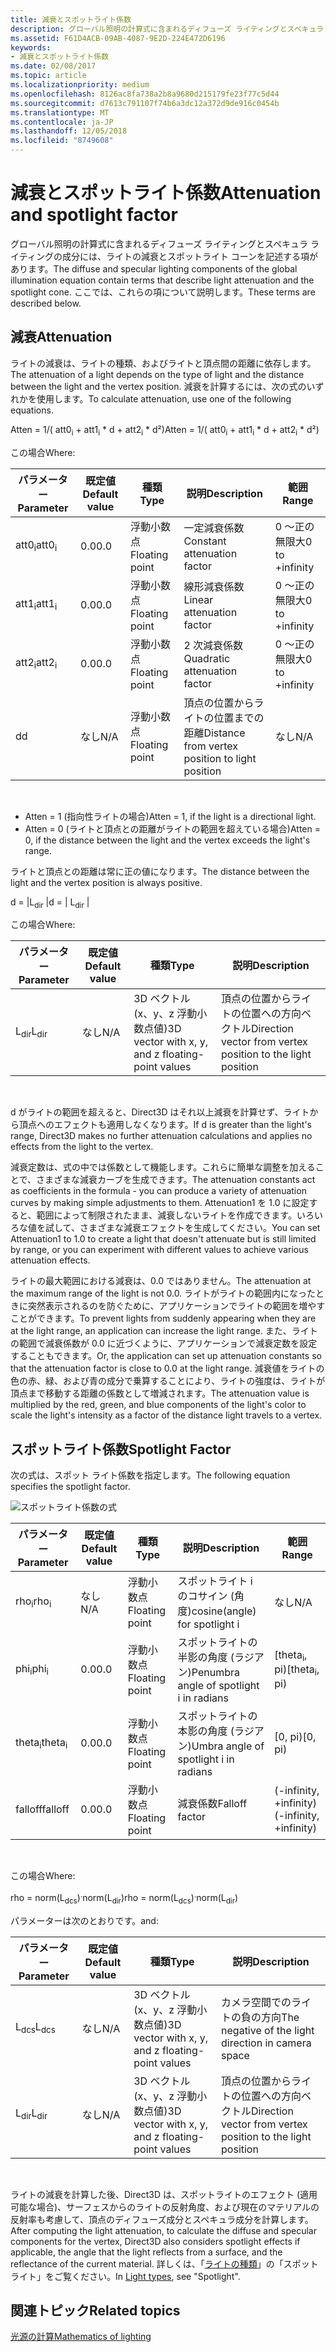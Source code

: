 ```yaml
---
title: 減衰とスポットライト係数
description: グローバル照明の計算式に含まれるディフューズ ライティングとスペキュラ ライティングの成分には、ライトの減衰とスポットライト コーンを記述する項があります。
ms.assetid: F61D4ACB-09AB-4087-9E2D-224E472D6196
keywords:
- 減衰とスポットライト係数
ms.date: 02/08/2017
ms.topic: article
ms.localizationpriority: medium
ms.openlocfilehash: 8126ac8fa738a2b8a9680d215179fe23f77c5d44
ms.sourcegitcommit: d7613c791107f74b6a3dc12a372d9de916c0454b
ms.translationtype: MT
ms.contentlocale: ja-JP
ms.lasthandoff: 12/05/2018
ms.locfileid: "8749608"
---
```

# <a name="attenuation-and-spotlight-factor"></a><span data-ttu-id="09b4f-104">減衰とスポットライト係数</span><span class="sxs-lookup"><span data-stu-id="09b4f-104">Attenuation and spotlight factor</span></span>


<span data-ttu-id="09b4f-105">グローバル照明の計算式に含まれるディフューズ ライティングとスペキュラ ライティングの成分には、ライトの減衰とスポットライト コーンを記述する項があります。</span><span class="sxs-lookup"><span data-stu-id="09b4f-105">The diffuse and specular lighting components of the global illumination equation contain terms that describe light attenuation and the spotlight cone.</span></span> <span data-ttu-id="09b4f-106">ここでは、これらの項について説明します。</span><span class="sxs-lookup"><span data-stu-id="09b4f-106">These terms are described below.</span></span>

## <a name="span-idattenuationspanspan-idattenuationspanspan-idattenuationspanattenuation"></a><span data-ttu-id="09b4f-107"><span id="Attenuation"></span><span id="attenuation"></span><span id="ATTENUATION"></span>減衰</span><span class="sxs-lookup"><span data-stu-id="09b4f-107"><span id="Attenuation"></span><span id="attenuation"></span><span id="ATTENUATION"></span>Attenuation</span></span>


<span data-ttu-id="09b4f-108">ライトの減衰は、ライトの種類、およびライトと頂点間の距離に依存します。</span><span class="sxs-lookup"><span data-stu-id="09b4f-108">The attenuation of a light depends on the type of light and the distance between the light and the vertex position.</span></span> <span data-ttu-id="09b4f-109">減衰を計算するには、次の式のいずれかを使用します。</span><span class="sxs-lookup"><span data-stu-id="09b4f-109">To calculate attenuation, use one of the following equations.</span></span>

<span data-ttu-id="09b4f-110">Atten = 1/( att0<sub>i</sub> + att1<sub>i</sub> \* d + att2<sub>i</sub> \* d²)</span><span class="sxs-lookup"><span data-stu-id="09b4f-110">Atten = 1/( att0<sub>i</sub> + att1<sub>i</sub> \* d + att2<sub>i</sub> \* d²)</span></span>

<span data-ttu-id="09b4f-111">この場合</span><span class="sxs-lookup"><span data-stu-id="09b4f-111">Where:</span></span>

| <span data-ttu-id="09b4f-112">パラメーター</span><span class="sxs-lookup"><span data-stu-id="09b4f-112">Parameter</span></span>        | <span data-ttu-id="09b4f-113">既定値</span><span class="sxs-lookup"><span data-stu-id="09b4f-113">Default value</span></span> | <span data-ttu-id="09b4f-114">種類</span><span class="sxs-lookup"><span data-stu-id="09b4f-114">Type</span></span>           | <span data-ttu-id="09b4f-115">説明</span><span class="sxs-lookup"><span data-stu-id="09b4f-115">Description</span></span>                                     | <span data-ttu-id="09b4f-116">範囲</span><span class="sxs-lookup"><span data-stu-id="09b4f-116">Range</span></span>          |
|------------------|---------------|----------------|-------------------------------------------------|----------------|
| <span data-ttu-id="09b4f-117">att0<sub>i</sub></span><span class="sxs-lookup"><span data-stu-id="09b4f-117">att0<sub>i</sub></span></span> | <span data-ttu-id="09b4f-118">0.0</span><span class="sxs-lookup"><span data-stu-id="09b4f-118">0.0</span></span>           | <span data-ttu-id="09b4f-119">浮動小数点</span><span class="sxs-lookup"><span data-stu-id="09b4f-119">Floating point</span></span> | <span data-ttu-id="09b4f-120">一定減衰係数</span><span class="sxs-lookup"><span data-stu-id="09b4f-120">Constant attenuation factor</span></span>                     | <span data-ttu-id="09b4f-121">0 ～正の無限大</span><span class="sxs-lookup"><span data-stu-id="09b4f-121">0 to +infinity</span></span> |
| <span data-ttu-id="09b4f-122">att1<sub>i</sub></span><span class="sxs-lookup"><span data-stu-id="09b4f-122">att1<sub>i</sub></span></span> | <span data-ttu-id="09b4f-123">0.0</span><span class="sxs-lookup"><span data-stu-id="09b4f-123">0.0</span></span>           | <span data-ttu-id="09b4f-124">浮動小数点</span><span class="sxs-lookup"><span data-stu-id="09b4f-124">Floating point</span></span> | <span data-ttu-id="09b4f-125">線形減衰係数</span><span class="sxs-lookup"><span data-stu-id="09b4f-125">Linear attenuation factor</span></span>                       | <span data-ttu-id="09b4f-126">0 ～正の無限大</span><span class="sxs-lookup"><span data-stu-id="09b4f-126">0 to +infinity</span></span> |
| <span data-ttu-id="09b4f-127">att2<sub>i</sub></span><span class="sxs-lookup"><span data-stu-id="09b4f-127">att2<sub>i</sub></span></span> | <span data-ttu-id="09b4f-128">0.0</span><span class="sxs-lookup"><span data-stu-id="09b4f-128">0.0</span></span>           | <span data-ttu-id="09b4f-129">浮動小数点</span><span class="sxs-lookup"><span data-stu-id="09b4f-129">Floating point</span></span> | <span data-ttu-id="09b4f-130">2 次減衰係数</span><span class="sxs-lookup"><span data-stu-id="09b4f-130">Quadratic attenuation factor</span></span>                    | <span data-ttu-id="09b4f-131">0 ～正の無限大</span><span class="sxs-lookup"><span data-stu-id="09b4f-131">0 to +infinity</span></span> |
| <span data-ttu-id="09b4f-132">d</span><span class="sxs-lookup"><span data-stu-id="09b4f-132">d</span></span>                | <span data-ttu-id="09b4f-133">なし</span><span class="sxs-lookup"><span data-stu-id="09b4f-133">N/A</span></span>           | <span data-ttu-id="09b4f-134">浮動小数点</span><span class="sxs-lookup"><span data-stu-id="09b4f-134">Floating point</span></span> | <span data-ttu-id="09b4f-135">頂点の位置からライトの位置までの距離</span><span class="sxs-lookup"><span data-stu-id="09b4f-135">Distance from vertex position to light position</span></span> | <span data-ttu-id="09b4f-136">なし</span><span class="sxs-lookup"><span data-stu-id="09b4f-136">N/A</span></span>            |

 

-   <span data-ttu-id="09b4f-137">Atten = 1 (指向性ライトの場合)</span><span class="sxs-lookup"><span data-stu-id="09b4f-137">Atten = 1, if the light is a directional light.</span></span>
-   <span data-ttu-id="09b4f-138">Atten = 0 (ライトと頂点との距離がライトの範囲を超えている場合)</span><span class="sxs-lookup"><span data-stu-id="09b4f-138">Atten = 0, if the distance between the light and the vertex exceeds the light's range.</span></span>

<span data-ttu-id="09b4f-139">ライトと頂点との距離は常に正の値になります。</span><span class="sxs-lookup"><span data-stu-id="09b4f-139">The distance between the light and the vertex position is always positive.</span></span>

<span data-ttu-id="09b4f-140">d = |L<sub>dir</sub> |</span><span class="sxs-lookup"><span data-stu-id="09b4f-140">d = | L<sub>dir</sub> |</span></span>

<span data-ttu-id="09b4f-141">この場合</span><span class="sxs-lookup"><span data-stu-id="09b4f-141">Where:</span></span>

| <span data-ttu-id="09b4f-142">パラメーター</span><span class="sxs-lookup"><span data-stu-id="09b4f-142">Parameter</span></span>       | <span data-ttu-id="09b4f-143">既定値</span><span class="sxs-lookup"><span data-stu-id="09b4f-143">Default value</span></span> | <span data-ttu-id="09b4f-144">種類</span><span class="sxs-lookup"><span data-stu-id="09b4f-144">Type</span></span>                                             | <span data-ttu-id="09b4f-145">説明</span><span class="sxs-lookup"><span data-stu-id="09b4f-145">Description</span></span>                                                 |
|-----------------|---------------|--------------------------------------------------|-------------------------------------------------------------|
| <span data-ttu-id="09b4f-146">L<sub>dir</sub></span><span class="sxs-lookup"><span data-stu-id="09b4f-146">L<sub>dir</sub></span></span> | <span data-ttu-id="09b4f-147">なし</span><span class="sxs-lookup"><span data-stu-id="09b4f-147">N/A</span></span>           | <span data-ttu-id="09b4f-148">3D ベクトル (x、y、z 浮動小数点値)</span><span class="sxs-lookup"><span data-stu-id="09b4f-148">3D vector with x, y, and z floating-point values</span></span> | <span data-ttu-id="09b4f-149">頂点の位置からライトの位置への方向ベクトル</span><span class="sxs-lookup"><span data-stu-id="09b4f-149">Direction vector from vertex position to the light position</span></span> |

 

<span data-ttu-id="09b4f-150">d がライトの範囲を超えると、Direct3D はそれ以上減衰を計算せず、ライトから頂点へのエフェクトも適用しなくなります。</span><span class="sxs-lookup"><span data-stu-id="09b4f-150">If d is greater than the light's range, Direct3D makes no further attenuation calculations and applies no effects from the light to the vertex.</span></span>

<span data-ttu-id="09b4f-151">減衰定数は、式の中では係数として機能します。これらに簡単な調整を加えることで、さまざまな減衰カーブを生成できます。</span><span class="sxs-lookup"><span data-stu-id="09b4f-151">The attenuation constants act as coefficients in the formula - you can produce a variety of attenuation curves by making simple adjustments to them.</span></span> <span data-ttu-id="09b4f-152">Attenuation1 を 1.0 に設定すると、範囲によって制限されたまま、減衰しないライトを作成できます。いろいろな値を試して、さまざまな減衰エフェクトを生成してください。</span><span class="sxs-lookup"><span data-stu-id="09b4f-152">You can set Attenuation1 to 1.0 to create a light that doesn't attenuate but is still limited by range, or you can experiment with different values to achieve various attenuation effects.</span></span>

<span data-ttu-id="09b4f-153">ライトの最大範囲における減衰は、0.0 ではありません。</span><span class="sxs-lookup"><span data-stu-id="09b4f-153">The attenuation at the maximum range of the light is not 0.0.</span></span> <span data-ttu-id="09b4f-154">ライトがライトの範囲内になったときに突然表示されるのを防ぐために、アプリケーションでライトの範囲を増やすことができます。</span><span class="sxs-lookup"><span data-stu-id="09b4f-154">To prevent lights from suddenly appearing when they are at the light range, an application can increase the light range.</span></span> <span data-ttu-id="09b4f-155">また、ライトの範囲で減衰係数が 0.0 に近づくように、アプリケーションで減衰定数を設定することもできます。</span><span class="sxs-lookup"><span data-stu-id="09b4f-155">Or, the application can set up attenuation constants so that the attenuation factor is close to 0.0 at the light range.</span></span> <span data-ttu-id="09b4f-156">減衰値をライトの色の赤、緑、および青の成分で乗算することにより、ライトの強度は、ライトが頂点まで移動する距離の係数として増減されます。</span><span class="sxs-lookup"><span data-stu-id="09b4f-156">The attenuation value is multiplied by the red, green, and blue components of the light's color to scale the light's intensity as a factor of the distance light travels to a vertex.</span></span>

## <a name="span-idspotlight-factorspanspan-idspotlight-factorspanspan-idspotlight-factorspanspotlight-factor"></a><span data-ttu-id="09b4f-157"><span id="Spotlight-Factor"></span><span id="spotlight-factor"></span><span id="SPOTLIGHT-FACTOR"></span>スポットライト係数</span><span class="sxs-lookup"><span data-stu-id="09b4f-157"><span id="Spotlight-Factor"></span><span id="spotlight-factor"></span><span id="SPOTLIGHT-FACTOR"></span>Spotlight Factor</span></span>


<span data-ttu-id="09b4f-158">次の式は、スポット ライト係数を指定します。</span><span class="sxs-lookup"><span data-stu-id="09b4f-158">The following equation specifies the spotlight factor.</span></span>

![スポットライト係数の式](images/dx8light9.png)

| <span data-ttu-id="09b4f-160">パラメーター</span><span class="sxs-lookup"><span data-stu-id="09b4f-160">Parameter</span></span>         | <span data-ttu-id="09b4f-161">既定値</span><span class="sxs-lookup"><span data-stu-id="09b4f-161">Default value</span></span> | <span data-ttu-id="09b4f-162">種類</span><span class="sxs-lookup"><span data-stu-id="09b4f-162">Type</span></span>           | <span data-ttu-id="09b4f-163">説明</span><span class="sxs-lookup"><span data-stu-id="09b4f-163">Description</span></span>                              | <span data-ttu-id="09b4f-164">範囲</span><span class="sxs-lookup"><span data-stu-id="09b4f-164">Range</span></span>                    |
|-------------------|---------------|----------------|------------------------------------------|--------------------------|
| <span data-ttu-id="09b4f-165">rho<sub>i</sub></span><span class="sxs-lookup"><span data-stu-id="09b4f-165">rho<sub>i</sub></span></span>   | <span data-ttu-id="09b4f-166">なし</span><span class="sxs-lookup"><span data-stu-id="09b4f-166">N/A</span></span>           | <span data-ttu-id="09b4f-167">浮動小数点</span><span class="sxs-lookup"><span data-stu-id="09b4f-167">Floating point</span></span> | <span data-ttu-id="09b4f-168">スポットライト i のコサイン (角度)</span><span class="sxs-lookup"><span data-stu-id="09b4f-168">cosine(angle) for spotlight i</span></span>            | <span data-ttu-id="09b4f-169">なし</span><span class="sxs-lookup"><span data-stu-id="09b4f-169">N/A</span></span>                      |
| <span data-ttu-id="09b4f-170">phi<sub>i</sub></span><span class="sxs-lookup"><span data-stu-id="09b4f-170">phi<sub>i</sub></span></span>   | <span data-ttu-id="09b4f-171">0.0</span><span class="sxs-lookup"><span data-stu-id="09b4f-171">0.0</span></span>           | <span data-ttu-id="09b4f-172">浮動小数点</span><span class="sxs-lookup"><span data-stu-id="09b4f-172">Floating point</span></span> | <span data-ttu-id="09b4f-173">スポットライトの半影の角度 (ラジアン)</span><span class="sxs-lookup"><span data-stu-id="09b4f-173">Penumbra angle of spotlight i in radians</span></span> | <span data-ttu-id="09b4f-174">\[theta<sub>i</sub>, pi)</span><span class="sxs-lookup"><span data-stu-id="09b4f-174">\[theta<sub>i</sub>, pi)</span></span> |
| <span data-ttu-id="09b4f-175">theta<sub>i</sub></span><span class="sxs-lookup"><span data-stu-id="09b4f-175">theta<sub>i</sub></span></span> | <span data-ttu-id="09b4f-176">0.0</span><span class="sxs-lookup"><span data-stu-id="09b4f-176">0.0</span></span>           | <span data-ttu-id="09b4f-177">浮動小数点</span><span class="sxs-lookup"><span data-stu-id="09b4f-177">Floating point</span></span> | <span data-ttu-id="09b4f-178">スポットライトの本影の角度 (ラジアン)</span><span class="sxs-lookup"><span data-stu-id="09b4f-178">Umbra angle of spotlight i in radians</span></span>    | <span data-ttu-id="09b4f-179">\[0, pi)</span><span class="sxs-lookup"><span data-stu-id="09b4f-179">\[0, pi)</span></span>                 |
| <span data-ttu-id="09b4f-180">falloff</span><span class="sxs-lookup"><span data-stu-id="09b4f-180">falloff</span></span>           | <span data-ttu-id="09b4f-181">0.0</span><span class="sxs-lookup"><span data-stu-id="09b4f-181">0.0</span></span>           | <span data-ttu-id="09b4f-182">浮動小数点</span><span class="sxs-lookup"><span data-stu-id="09b4f-182">Floating point</span></span> | <span data-ttu-id="09b4f-183">減衰係数</span><span class="sxs-lookup"><span data-stu-id="09b4f-183">Falloff factor</span></span>                           | <span data-ttu-id="09b4f-184">(-infinity, +infinity)</span><span class="sxs-lookup"><span data-stu-id="09b4f-184">(-infinity, +infinity)</span></span>   |

 

<span data-ttu-id="09b4f-185">この場合</span><span class="sxs-lookup"><span data-stu-id="09b4f-185">Where:</span></span>

<span data-ttu-id="09b4f-186">rho = norm(L<sub>dcs</sub>)<sup>.</sup>norm(L<sub>dir</sub>)</span><span class="sxs-lookup"><span data-stu-id="09b4f-186">rho = norm(L<sub>dcs</sub>)<sup>.</sup>norm(L<sub>dir</sub>)</span></span>

<span data-ttu-id="09b4f-187">パラメーターは次のとおりです。</span><span class="sxs-lookup"><span data-stu-id="09b4f-187">and:</span></span>

| <span data-ttu-id="09b4f-188">パラメーター</span><span class="sxs-lookup"><span data-stu-id="09b4f-188">Parameter</span></span>       | <span data-ttu-id="09b4f-189">既定値</span><span class="sxs-lookup"><span data-stu-id="09b4f-189">Default value</span></span> | <span data-ttu-id="09b4f-190">種類</span><span class="sxs-lookup"><span data-stu-id="09b4f-190">Type</span></span>                                             | <span data-ttu-id="09b4f-191">説明</span><span class="sxs-lookup"><span data-stu-id="09b4f-191">Description</span></span>                                                 |
|-----------------|---------------|--------------------------------------------------|-------------------------------------------------------------|
| <span data-ttu-id="09b4f-192">L<sub>dcs</sub></span><span class="sxs-lookup"><span data-stu-id="09b4f-192">L<sub>dcs</sub></span></span> | <span data-ttu-id="09b4f-193">なし</span><span class="sxs-lookup"><span data-stu-id="09b4f-193">N/A</span></span>           | <span data-ttu-id="09b4f-194">3D ベクトル (x、y、z 浮動小数点値)</span><span class="sxs-lookup"><span data-stu-id="09b4f-194">3D vector with x, y, and z floating-point values</span></span> | <span data-ttu-id="09b4f-195">カメラ空間でのライトの負の方向</span><span class="sxs-lookup"><span data-stu-id="09b4f-195">The negative of the light direction in camera space</span></span>         |
| <span data-ttu-id="09b4f-196">L<sub>dir</sub></span><span class="sxs-lookup"><span data-stu-id="09b4f-196">L<sub>dir</sub></span></span> | <span data-ttu-id="09b4f-197">なし</span><span class="sxs-lookup"><span data-stu-id="09b4f-197">N/A</span></span>           | <span data-ttu-id="09b4f-198">3D ベクトル (x、y、z 浮動小数点値)</span><span class="sxs-lookup"><span data-stu-id="09b4f-198">3D vector with x, y, and z floating-point values</span></span> | <span data-ttu-id="09b4f-199">頂点の位置からライトの位置への方向ベクトル</span><span class="sxs-lookup"><span data-stu-id="09b4f-199">Direction vector from vertex position to the light position</span></span> |

 

<span data-ttu-id="09b4f-200">ライトの減衰を計算した後、Direct3D は、スポットライトのエフェクト (適用可能な場合)、サーフェスからのライトの反射角度、および現在のマテリアルの反射率も考慮して、頂点のディフューズ成分とスペキュラ成分を計算します。</span><span class="sxs-lookup"><span data-stu-id="09b4f-200">After computing the light attenuation, to calculate the diffuse and specular components for the vertex, Direct3D also considers spotlight effects if applicable, the angle that the light reflects from a surface, and the reflectance of the current material.</span></span> <span data-ttu-id="09b4f-201">詳しくは、「[ライトの種類](light-types.md)」の「スポットライト」をご覧ください。</span><span class="sxs-lookup"><span data-stu-id="09b4f-201">In [Light types](light-types.md), see "Spotlight".</span></span>

## <a name="span-idrelated-topicsspanrelated-topics"></a><span data-ttu-id="09b4f-202"><span id="related-topics"></span>関連トピック</span><span class="sxs-lookup"><span data-stu-id="09b4f-202"><span id="related-topics"></span>Related topics</span></span>


[<span data-ttu-id="09b4f-203">光源の計算</span><span class="sxs-lookup"><span data-stu-id="09b4f-203">Mathematics of lighting</span></span>](mathematics-of-lighting.md)

 

 




